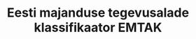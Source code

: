 ---
schema: default
title: Eesti majanduse tegevusalade klassifikaator EMTAK
notes: 'EMTAK tegevusalade koodid, nimetused ja selgitused ning erinõuete teave. Andmed on reaalajas allalaetavad.'
department: ''
category:
  - Economy and industry
resources:
  - name: EMTAK
    url: 'https://emtak.rik.ee/EMTAK/pages/klassifikaatorOtsing.jspx'
    format: 'xml, odf, csv'
license: 'http://creativecommons.org/licenses/by-sa/3.0/'
date_issued: 17/06/2015
date_modified: 17/06/2015
organization: Registrite ja Infosüsteemide Keskus
maintainer_name: Jaanus Laane
maintainer_email: jaanus.laane@just.ee
maintainer_phone: ''
legacy_url: 'https://opendata.riik.ee/en/dataset/eesti_majanduse_tegevusalade_klassifikaator_2008'
---